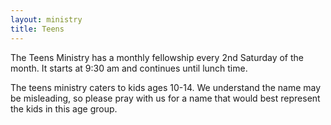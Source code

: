 ```yaml
---
layout: ministry
title: Teens
---
```

 
The Teens Ministry has a monthly fellowship every 2nd Saturday
of the month. It starts at 9:30 am and
continues until lunch time. 

The teens ministry caters to kids ages 10-14. We
understand the name may be misleading, so please pray with us for a name
that would best represent the kids in this age group.
